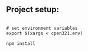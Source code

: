 ## Project setup:


```

# set environment variables
export $(xargs < cpen321.env)

npm install

```

